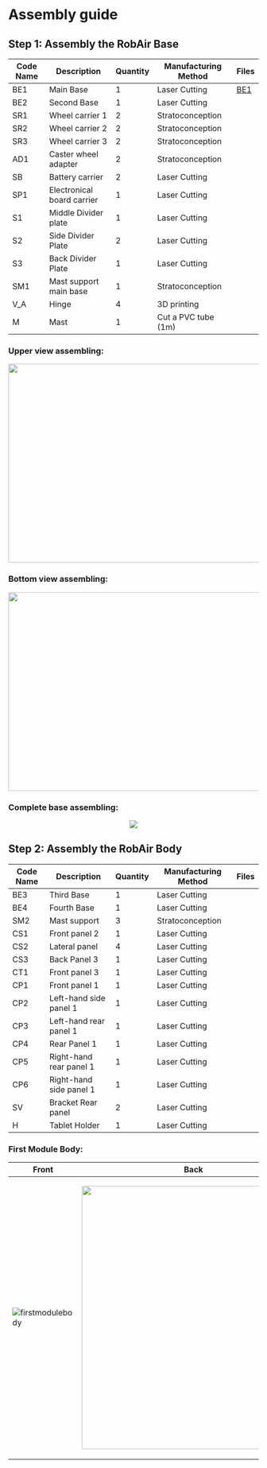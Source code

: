 # Assembly guide

## Step 1: Assembly the RobAir Base

Code Name | Description | Quantity | Manufacturing Method | Files 
------------ | ------------- | ------------- | ------------- | ------------- 
BE1| Main Base | 1 | Laser Cutting  |	[BE1](https://github.com/cinatalia/Open-Source-ROBAIR/blob/master/DFX/be1.DXF)	
BE2 | 	Second Base| 	1	| Laser Cutting| 
SR1	| Wheel carrier 1| 	2| 	Stratoconception| 
SR2| 	Wheel carrier 2| 	2	| Stratoconception| 
SR3| 	Wheel carrier 3| 	2	| Stratoconception| 
AD1	| Caster wheel adapter| 	2	|Stratoconception| 
SB| 	Battery carrier| 	2	| Laser Cutting| 
SP1| 	Electronical board carrier| 	1	| Laser Cutting| 
S1| 	Middle Divider plate|  	1	| Laser Cutting| 
S2| 	Side Divider Plate| 	2| 	Laser Cutting| 
S3| 	Back Divider Plate| 	1| 	Laser Cutting| 
SM1| 	Mast support main base| 	1| 	Stratoconception| 
V_A| 	Hinge| 	4	| 3D printing| 
M| 	Mast| 	1	| Cut a PVC tube (1m)| 

### Upper view assembling:


<p align="center"> 
<img src="https://cloud.githubusercontent.com/assets/25613194/26348797/30dd46b6-3fae-11e7-8ff1-449680d2e516.png" height="400" width="580">
</p>


### Bottom view assembling:


<p align="center"> 
<img src="https://cloud.githubusercontent.com/assets/25613194/26355292/5e865412-3fc8-11e7-80bc-e28a4faf61dc.png" height="400" width="580">
</p>

### Complete base assembling:


<p align="center"> 
<img src="https://cloud.githubusercontent.com/assets/25613194/26357527/d79c28e8-3fcf-11e7-9a92-cabfcc01a3a6.JPG" >
</p>


## Step 2: Assembly the RobAir Body

Code Name | Description | Quantity | Manufacturing Method | Files 
------------ | ------------- | ------------- | ------------- | ------------- 
BE3|	Third Base	|1	|Laser Cutting|
BE4|	Fourth Base|	1	|Laser Cutting|
SM2|	Mast support	|3|	Stratoconception|
CS1|	Front panel 2|	1	|Laser Cutting|
CS2|	Lateral panel|	4	|Laser Cutting|
CS3	|Back Panel 3|	1|	Laser Cutting|
CT1	|Front panel 3|	1	|Laser Cutting|
CP1|	Front panel 1|	1|	Laser Cutting|
CP2|	Left-hand side panel 1|	1	|Laser Cutting|
CP3|	Left-hand rear panel 1|	1	|Laser Cutting|
CP4	|Rear Panel 1|	1|	Laser Cutting|
CP5|	Right-hand rear panel 1|	1|	Laser Cutting|
CP6|	Right-hand side panel 1|	1|	Laser Cutting|
SV|	Bracket Rear panel	|2|	Laser Cutting|
H	|Tablet Holder	|1	|Laser Cutting|

### First Module Body:
Front | Back
------------ | ------------- 
![firstmodulebody](https://cloud.githubusercontent.com/assets/25613194/26357724/81b9243e-3fd0-11e7-95d9-6cfcc11f65ea.JPG) | <p align="center"> <img src="https://cloud.githubusercontent.com/assets/25613194/26358205/13f14920-3fd2-11e7-992a-d664b83298ad.JPG" height="530" width="450" > </p>




